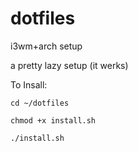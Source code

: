 # dotfiles

i3wm+arch setup

a pretty lazy setup (it werks)

To Insall: 

`cd ~/dotfiles`

`chmod +x install.sh`

`./install.sh`

